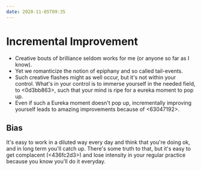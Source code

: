 ```yaml
---
date: 2020-11-05T09:35
---
```


# Incremental Improvement

- Creative bouts of brilliance seldom works for me (or anyone so far as I know). 
- Yet we romanticize the notion of epiphany and so called tail-events.
- Such creative flashes might as well occur, but it's not within your control. What's in your control is to immerse yourself in the needed field, to <0d3bb863>, such that your mind is ripe for a eureka moment to pop up.
- Even if such a Eureka moment doesn't pop up, incrementally improving yourself leads to amazing improvements because of  <63047192>.


## Bias
It's easy to work in a diluted way every day and think that you're doing ok, and in long term you'll catch up. There's some truth to that, but it's easy to get complacent (<436fc2d3>) and lose intensity in your regular practice because you know you'll do it everyday.
